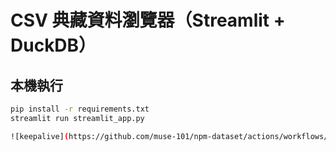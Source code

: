 # CSV 典藏資料瀏覽器（Streamlit + DuckDB）

## 本機執行
```bash
pip install -r requirements.txt
streamlit run streamlit_app.py

![keepalive](https://github.com/muse-101/npm-dataset/actions/workflows/keepalive.yml/badge.svg)
